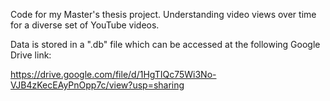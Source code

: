 Code for my Master's thesis project. Understanding video views over time for a diverse set of YouTube videos.

Data is stored in a ".db" file which can be accessed at the following Google Drive link:

https://drive.google.com/file/d/1HgTIQc75Wi3No-VJB4zKecEAyPnOpp7c/view?usp=sharing
